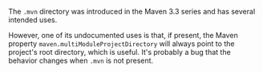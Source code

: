 The `.mvn` directory was introduced in the Maven 3.3 series and has several intended uses.

However, one of its undocumented uses is that, if present, the Maven property `maven.multiModuleProjectDirectory` will always point to the project's root directory, which is useful. It's probably a bug that the behavior changes when `.mvn` is not present.

